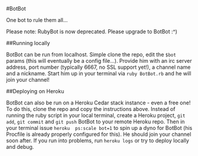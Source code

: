#BotBot

One bot to rule them all...

Please note: RubyBot is now deprecated. Please upgrade to BotBot :^)

##Running locally

BotBot can be run from localhost. Simple clone the repo, edit the ```$bot``` params
(this will eventually be a config file...). Provide him with an irc server address,
port number (typically 6667, no SSL support yet!), a channel name and a nickname.
Start him up in your terminal via `ruby BotBot.rb` and he will join your channel!

##Deploying on Heroku

BotBot can also be run on a Heroku Cedar stack instance - even a free one! To do this,
clone the repo and copy the instructions above. Instead of running the ruby script
in your local terminal, create a Heroku project, ```git add```, ```git commit``` and 
```git push``` BotBot to your remote Heroku repo. Then in your terminal issue
```heroku  ps:scale bot=1``` to spin up a dyno for BotBot (his Procfile is already
properly configured for this). He should join your channel soon after. If you run into
problems, run ```heroku logs``` or try to deploy locally and debug.